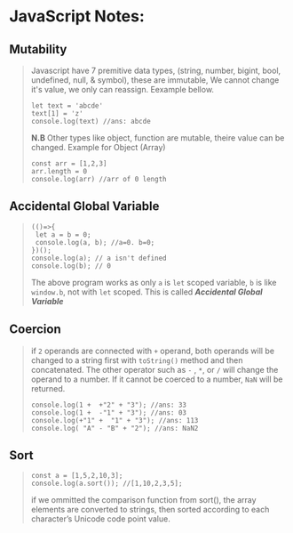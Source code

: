 # JavaScript Notes:
 ## Mutability
> Javascript have 7 premitive data types, (string, number, bigint, bool, undefined, null, & symbol), these are immutable, We cannot change it's value, we only can reassign. 
Eexample bellow.
> ```
> let text = 'abcde'
> text[1] = 'z'
> console.log(text) //ans: abcde
> ```
> **N.B** Other types like object, function are mutable, theire value can be changed. 
> Example for Object (Array)
> ```
> const arr = [1,2,3]
> arr.length = 0
> console.log(arr) //arr of 0 length
> ```

## Accidental Global Variable
> ```
> (()=>{
>  let a = b = 0;
>  console.log(a, b); //a=0. b=0;
> })();
> console.log(a); // a isn't defined
> console.log(b); // 0
> ```
> The above program works as only ```a``` is ```let``` scoped variable, ```b``` is like ```window.b```, not with ```let``` scoped. This is called ***Accidental Global Variable***

## Coercion
> if ```2``` operands are connected with ```+``` operand, both operands will be changed to a string first with ```toString()``` method and then concatenated.
> The other operator such as ```-``` , ```*```, or ```/``` will change the operand to a number. If it cannot be coerced to a number, ```NaN``` will be returned.
> ```
> console.log(1 +  +"2" + "3"); //ans: 33
> console.log(1 +  -"1" + "3"); //ans: 03
> console.log(+"1" +  "1" + "3"); //ans: 113
> console.log( "A" - "B" + "2"); //ans: NaN2
> ```

## Sort
> ```
> const a = [1,5,2,10,3];
> console.log(a.sort()); //[1,10,2,3,5];
> ```
> if we ommitted the comparison function from sort(), the array elements are converted to strings, then sorted according to each character’s Unicode code point value.


